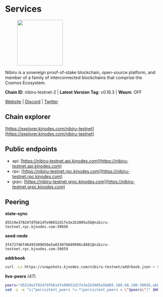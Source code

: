 # Services

<figure><img src="https://raw.githubusercontent.com/kj89/testnet_manuals/main/pingpub/logos/nibiru.png" width="150" alt=""><figcaption></figcaption></figure>

Nibiru is a sovereign proof-of-stake blockchain, open-source platform,  and member of a family of interconnected blockchains that comprise the Cosmos Ecosystem.

**Chain ID**: nibiru-testnet-2 | **Latest Version Tag**: v0.16.3 | **Wasm**: OFF

[Website](https://nibiru.fi) | [Discord](https://discord.gg/nibiru) | [Twitter](https://twitter.com/NibiruChain)




## Chain explorer
[https://explorer.kjnodes.com/nibiru-testnet](https://explorer.kjnodes.com/nibiru-testnet)

## Public endpoints

* api: [https://nibiru-testnet.api.kjnodes.com](https://nibiru-testnet.api.kjnodes.com)
* rpc: [https://nibiru-testnet.rpc.kjnodes.com](https://nibiru-testnet.rpc.kjnodes.com)
* grpc: [https://nibiru-testnet.grpc.kjnodes.com](https://nibiru-testnet.grpc.kjnodes.com)

## Peering

**state-sync**

```text
d5519e378247dfb61dfe90652d1fe3e2b3005a5b@nibiru-testnet.rpc.kjnodes.com:39656
```

**seed-node**

```text
3f472746f46493309650e5a033076689996c8881@nibiru-testnet.rpc.kjnodes.com:39659
```

**addrbook**
```bash
curl -Ls https://snapshots.kjnodes.com/nibiru-testnet/addrbook.json > $HOME/.nibid/config/addrbook.json
```

**live-peers** (47)
```bash
peers="d5519e378247dfb61dfe90652d1fe3e2b3005a5b@65.109.68.190:39656,ab64ebbd39034df6f28fd644e245ed44fba86f70@149.102.143.231:26656,2a11b3e06f832e430efb41e3c3bb07a42875d20c@154.53.34.112:26657,5eecfdf089428a5a8e52d05d18aae1ad8503d14c@65.108.141.109:19656,83856f243eceea02f216e49715a84cf96be6a112@65.109.65.210:33656,e634fbf8800f76cb911d03e665f2e573188147c0@154.53.32.30:26657,fa9913e5818acda6f0d06f3473a96052816fd51a@154.53.34.124:26657,dba32478d40b2149fc2ae6f74b91ca11b8452da0@38.242.205.130:34656,3939da5da8d8a31e6af2cb6d7bdcb222ff2487eb@65.109.14.69:39656,92845d4150aaf87fc1a6f4a53d8fe545ae44fc9d@86.48.16.205:39656,e55d8746ad30e0d11ebe0aa3792c46713375edcc@135.181.2.104:26656,8ff8d3effc84c1e5d7bdff36d8921875f7436bcd@65.108.13.185:26858,ae402a0391c131494def0b171bfbc80776d8c3b7@209.126.8.192:26656,f1f6f3ede6eea4ab805591ddf9e42bc4db4c05b9@51.81.208.203:30656,ff60133778ab80489636a81ec861b508e6d6aca4@34.168.169.45:26656,45ec7dd932c8ef02787ac6188b3a4d1f535440be@148.251.11.99:24656,0588cd3cd1eb6949b5c827003eb5cdcee00d3809@185.234.69.143:26656,1e982cb93e8ed13ff6ace2806ce372306d3cce6e@95.214.54.64:36656,c859c2b1edfaf67ea274726bc0978ef55ebd051a@94.131.111.156:26656,5c2a752c9b1952dbed075c56c600c3a79b58c395@195.3.220.140:27046,6b79cd4cadd1590367ff87311d87a1eec0491b6f@212.86.102.214:26656,b957274e546b10915240798a4dc2587287034460@34.172.55.131:26656,e4ea6ffd9ec8ca5db91506e0429613628f0f61ee@155.133.22.115:26656,e545da0d2566c693720992459b002ef75669756c@167.235.204.231:26656,e63604bb6323eaafb02a72cb825d770fd7f1998c@65.109.70.23:19856,09de7d3f5acc5e421247a582aa50d601571415fb@38.242.202.200:26656,bec6fe42dd406ac789acb8b52fd6510e56232649@194.163.190.132:12656,3030536f218c76eb43d05035ac64dda277cdc14d@109.172.45.7:26656,a4a0b5b90dbcc92006e7d05d7f6521f120520116@34.75.178.18:26656,0db6c1e2f2df7011ea2e53730565791ba87362e0@195.201.195.40:56656,2a5f26f8ba48988c2c2107ead62dff65c690ff5c@178.62.92.161:34656,65c898221f5d7a23986848cf8ea9502bd3c098a7@213.202.219.134:39656,62f26443c930a02f3e166b9db4ecd37b65b042f2@49.12.8.255:26656,c6eb60b0ae59088d1c408878bf54af35d2cd1419@161.97.180.7:26656,3a88426d413c9f7794485bdeab5e1cfda1c7430f@77.232.43.194:26656,ab5a794451f4b19055300f692160f4f20d55a891@82.208.21.81:26656,036652c8bbbf8ea71391377a60a33951892a2d54@2.58.82.219:26656,3733d4854ca7167e49b9c3c0b9c8f080ec387440@185.215.167.133:26656,d25f7dff5b0c72e612e886ffe782758aba0edc01@178.62.97.84:34656,24016cec78971d7ecae24fd99ac16655e6332eb8@66.94.102.176:26657,dab1436c6f903b64d0a111c40dac9c949e72c5b8@154.26.155.78:39656,fe87a7adae17f6e376389b046969d5c9ac5a46b0@95.217.128.120:26656,62a8c451abbfaa96c740b7f64587f16959d9e41f@207.180.239.38:36656,c7f3b61275dc16993c39a1ebc9f6cb5895d11d56@148.251.43.226:15656,72a84166fbd6b92d8a772843026cf6a2cd97ffbe@65.109.60.19:46656,4598f4c15803d79596739206c4966b8ce7b8ef48@82.208.21.15:26656,5a868d18a5046b715ee726a45b680a68f92bafcb@149.102.136.149:27656"
sed -i -e "s|^persistent_peers *=.*|persistent_peers = \"$peers\"|" $HOME/.nibid/config/config.toml
```
